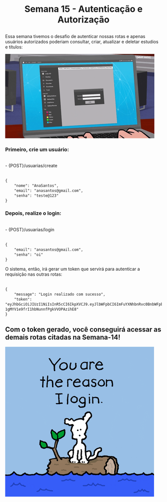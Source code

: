 <h1 align="center">
    <br>
    <p align="center">Semana 15 - Autenticação e Autorização<p>
</h1>


Essa semana tivemos o desafio de autenticar nossas rotas e apenas usuários autorizados poderiam consultar, criar, atualizar e deletar estudios e títulos:

![gif "acess denied"](img/acessDenied.gif)

### Primeiro, crie um usuário:
<br>
- {POST}/usuarias/create
<br>
<br>

```
{
	"nome": "AnaSantos",
	"email": "anasantos@gmail.com",
	"senha": "teste@123"
}
```
### Depois, realize o login:
<br>
- {POST}/usuarias/login
<br>
<br>

```
{
	"email": "anasantos@gmail.com",
	"senha": "oi"
}
```

O sistema, então, irá gerar um token que servirá para autenticar a requisição nas outras rotas:
<br>
<br>

```
{
    "message": "Login realizado com sucesso",
    "token": "eyJhbGciOiJIUzI1NiIsInR5cCI6IkpXVCJ9.eyJlbWFpbCI6ImFuYXNhbnRvc0BnbWFpbC5jb20iLCJpYXQiOjE2Mjk3NjY2MTV9.CTLcEWf2Ut-1gMYV1e9frI1hbNunnfPgkVVOPAzihE8"
}
```

## Com o token gerado, você conseguirá acessar as demais rotas citadas na Semana-14!

![gif "log in"](img/logIn.gif)